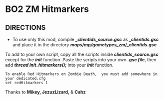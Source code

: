 # BO2 ZM Hitmarkers

## DIRECTIONS
- To use only this mod, compile _**_clientids_source.gsc**_ as _**_clientids.gsc**_ and place it in the directory _**maps/mp/gametypes_zm/_clientids.gsc**_

To add to your own script, copy all the scripts inside _**_clientids_source.gsc_**_ except for the _**init**_ function.
Paste the scripts into your own _**.gsc file**_, then add _**thread init_hitmarkers();**_ into your _**init**_ function.

```
To enable Red Hitmarkers on Zombie Death,  you must add somewhere in your dedicated.cfg
set redHitmarkers 1
```
Thanks to **Mikey, JezuzLizard,** & **Cahz**
